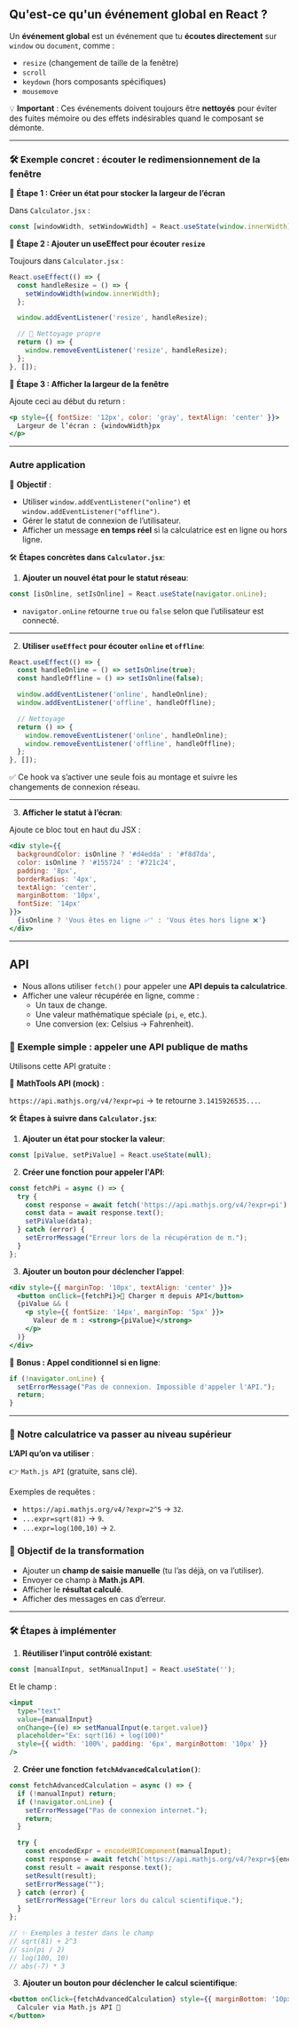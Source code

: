 ## Qu'est-ce qu'un événement global en React ?

Un **événement global** est un événement que tu **écoutes directement** sur `window` ou `document`, comme :

- `resize` (changement de taille de la fenêtre)
- `scroll`
- `keydown` (hors composants spécifiques)
- `mousemove`

💡 **Important** : Ces événements doivent toujours être **nettoyés** pour éviter des fuites mémoire ou des effets indésirables quand le composant se démonte.

---

### 🛠 Exemple concret : écouter le redimensionnement de la fenêtre

📌 **Étape 1 : Créer un état pour stocker la largeur de l’écran**

Dans `Calculator.jsx` :

```jsx
const [windowWidth, setWindowWidth] = React.useState(window.innerWidth);
```

📌 **Étape 2 : Ajouter un useEffect pour écouter `resize`**

Toujours dans `Calculator.jsx` :

```jsx
React.useEffect(() => {
  const handleResize = () => {
    setWindowWidth(window.innerWidth);
  };

  window.addEventListener('resize', handleResize);

  // 🧼 Nettoyage propre
  return () => {
    window.removeEventListener('resize', handleResize);
  };
}, []);
```

📌 **Étape 3 : Afficher la largeur de la fenêtre**

Ajoute ceci au début du return :

```jsx
<p style={{ fontSize: '12px', color: 'gray', textAlign: 'center' }}>
  Largeur de l’écran : {windowWidth}px
</p>
```

---

### Autre application

🎯 **Objectif** :

* Utiliser `window.addEventListener("online")` et `window.addEventListener("offline")`.
* Gérer le statut de connexion de l’utilisateur.
* Afficher un message **en temps réel** si la calculatrice est en ligne ou hors ligne.

🛠 **Étapes concrètes dans `Calculator.jsx`**:

1. **Ajouter un nouvel état pour le statut réseau**:

```jsx
const [isOnline, setIsOnline] = React.useState(navigator.onLine);
```
* `navigator.onLine` retourne `true` ou `false` selon que l’utilisateur est connecté.

---

2. **Utiliser `useEffect` pour écouter `online` et `offline`**:

```jsx
React.useEffect(() => {
  const handleOnline = () => setIsOnline(true);
  const handleOffline = () => setIsOnline(false);

  window.addEventListener('online', handleOnline);
  window.addEventListener('offline', handleOffline);

  // Nettoyage
  return () => {
    window.removeEventListener('online', handleOnline);
    window.removeEventListener('offline', handleOffline);
  };
}, []);
```

✅ Ce hook va s’activer une seule fois au montage et suivre les changements de connexion réseau.

---

3. **Afficher le statut à l’écran**:

Ajoute ce bloc tout en haut du JSX :

```jsx
<div style={{
  backgroundColor: isOnline ? '#d4edda' : '#f8d7da',
  color: isOnline ? '#155724' : '#721c24',
  padding: '8px',
  borderRadius: '4px',
  textAlign: 'center',
  marginBottom: '10px',
  fontSize: '14px'
}}>
  {isOnline ? 'Vous êtes en ligne ✅' : 'Vous êtes hors ligne ❌'}
</div>
```

---

## API

* Nous allons utiliser `fetch()` pour appeler une **API depuis ta calculatrice**.
* Afficher une valeur récupérée en ligne, comme :
  * Un taux de change.
  * Une valeur mathématique spéciale (`pi`, `e`, etc.).
  * Une conversion (ex: Celsius → Fahrenheit).

### 📌 Exemple simple : appeler une API publique de maths

Utilisons cette API gratuite :

🧮 **MathTools API (mock)** :

`https://api.mathjs.org/v4/?expr=pi` → te retourne `3.1415926535...`.

🛠 **Étapes à suivre dans `Calculator.jsx`**:

1. **Ajouter un état pour stocker la valeur**:

```jsx
const [piValue, setPiValue] = React.useState(null);
```

2. **Créer une fonction pour appeler l'API**:

```jsx
const fetchPi = async () => {
  try {
    const response = await fetch('https://api.mathjs.org/v4/?expr=pi');
    const data = await response.text();
    setPiValue(data);
  } catch (error) {
    setErrorMessage("Erreur lors de la récupération de π.");
  }
};
```

3. **Ajouter un bouton pour déclencher l’appel**:

```jsx
<div style={{ marginTop: '10px', textAlign: 'center' }}>
  <button onClick={fetchPi}>📡 Charger π depuis API</button>
  {piValue && (
    <p style={{ fontSize: '14px', marginTop: '5px' }}>
      Valeur de π : <strong>{piValue}</strong>
    </p>
  )}
</div>
```

🔐 **Bonus : Appel conditionnel si en ligne**:

```js
if (!navigator.onLine) {
  setErrorMessage("Pas de connexion. Impossible d'appeler l'API.");
  return;
}
```

---

### 🎯 Notre calculatrice va passer au niveau supérieur

**L’API qu’on va utiliser** :

👉 `Math.js API` (gratuite, sans clé).

Exemples de requêtes :

* `https://api.mathjs.org/v4/?expr=2^5` → `32`.
* `...expr=sqrt(81)` → `9`.
* `...expr=log(100,10)` → `2`.

### 🎯 Objectif de la transformation

* Ajouter un **champ de saisie manuelle** (tu l’as déjà, on va l’utiliser).
* Envoyer ce champ à **Math.js API**.
* Afficher le **résultat calculé**.
* Afficher des messages en cas d’erreur.

---

### 🛠 Étapes à implémenter

1. **Réutiliser l’input contrôlé existant**:

```jsx
const [manualInput, setManualInput] = React.useState('');
```

Et le champ :

```jsx
<input
  type="text"
  value={manualInput}
  onChange={(e) => setManualInput(e.target.value)}
  placeholder="Ex: sqrt(16) + log(100)"
  style={{ width: '100%', padding: '6px', marginBottom: '10px' }}
/>
```

2. **Créer une fonction `fetchAdvancedCalculation()`**:

```jsx
const fetchAdvancedCalculation = async () => {
  if (!manualInput) return;
  if (!navigator.onLine) {
    setErrorMessage("Pas de connexion internet.");
    return;
  }

  try {
    const encodedExpr = encodeURIComponent(manualInput);
    const response = await fetch(`https://api.mathjs.org/v4/?expr=${encodedExpr}`);
    const result = await response.text();
    setResult(result);
    setErrorMessage("");
  } catch (error) {
    setErrorMessage("Erreur lors du calcul scientifique.");
  }
};

// ✨ Exemples à tester dans le champ
// sqrt(81) + 2^3
// sin(pi / 2)
// log(100, 10)
// abs(-7) * 3
```

3. **Ajouter un bouton pour déclencher le calcul scientifique**:

```jsx
<button onClick={fetchAdvancedCalculation} style={{ marginBottom: '10px' }}>
  Calculer via Math.js API 🧠
</button>
```